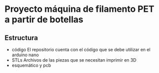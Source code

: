 # Proyecto máquina de filamento PET a partir de botellas

## Estructura
- código
El repositorio cuenta con el código que se debe utilizar en el arduino nano
- STLs
Archivos de las piezas que se necesitan imprimir en 3D
- esquemático y pcb
